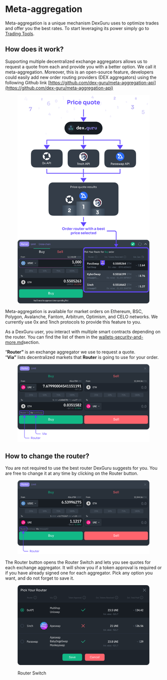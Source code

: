 # Meta-aggregation

Meta-aggregation is a unique mechanism DexGuru uses to optimize trades and offer you the best rates. To start leveraging its power simply go to [Trading Tools](./).&#x20;

## How does it work?

Supporting multiple decentralized exchange aggregators allows us to request a quote from each and provide you with a better option. We call it meta-aggregation. Moreover, this is an open-source feature, developers could easily add new order routing providers (DEX aggregators) using the following Github link [https://github.com/dex-guru/meta-aggregation-api](https://github.com/dex-guru/meta-aggregation-api)

<figure><img src="../../../.gitbook/assets/Router (1).png" alt=""><figcaption></figcaption></figure>

Meta-aggregation is available for market orders on Ethereum, BSC, Polygon, Avalanche, Fantom, Arbitrum, Optimism, and CELO networks. We currently use 0x and 1inch protocols to provide this feature to you.

As a DexGuru user, you interact with multiple smart contracts depending on the router. You can find the list of them in the [wallets-security-and-more.md](../../../more-info/wallets-security-and-more.md "mention")section.



“**Router”** is an exchange aggregator we use to request a quote.\
“**Via”** lists decentralized markets that **Router** is going to use for your order.

<figure><img src="../../../.gitbook/assets/01 (2).png" alt=""><figcaption></figcaption></figure>

## How to change the router?&#x20;

You are not required to use the best router DexGuru suggests for you. You are free to change it at any time by clicking on the Router button.

<figure><img src="../../../.gitbook/assets/02 (1).png" alt=""><figcaption></figcaption></figure>

The Router button opens the Router Switch and lets you see quotes for each exchange aggregator. It will show you if a token approval is required or if you have already signed one for each aggregator. Pick any option you want, and do not forget to save it.

<figure><img src="../../../.gitbook/assets/03 (1).png" alt=""><figcaption><p>Router Switch</p></figcaption></figure>
